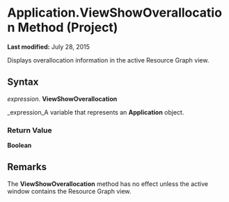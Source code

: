 
# Application.ViewShowOverallocation Method (Project)

 **Last modified:** July 28, 2015

Displays overallocation information in the active Resource Graph view.

## Syntax

 _expression_. **ViewShowOverallocation**

 _expression_A variable that represents an  **Application** object.


### Return Value

 **Boolean**


## Remarks

The  **ViewShowOverallocation** method has no effect unless the active window contains the Resource Graph view.

